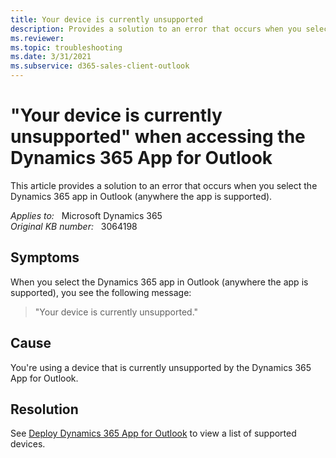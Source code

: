 ```yaml
---
title: Your device is currently unsupported
description: Provides a solution to an error that occurs when you select the Dynamics 365 app in Outlook.
ms.reviewer: 
ms.topic: troubleshooting
ms.date: 3/31/2021
ms.subservice: d365-sales-client-outlook
---
```

# "Your device is currently unsupported" when accessing the Dynamics 365 App for Outlook

This article provides a solution to an error that occurs when you select the Dynamics 365 app in Outlook (anywhere the app is supported).

_Applies to:_ &nbsp; Microsoft Dynamics 365  
_Original KB number:_ &nbsp; 3064198

## Symptoms

When you select the Dynamics 365 app in Outlook (anywhere the app is supported), you see the following message:

> "Your device is currently unsupported."

## Cause

You're using a device that is currently unsupported by the Dynamics 365 App for Outlook.

## Resolution

See [Deploy Dynamics 365 App for Outlook](/previous-versions/dynamicscrm-2016/administering-dynamics-365/dn946901(v=crm.8)) to view a list of supported devices.
